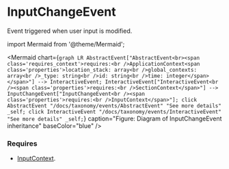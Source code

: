 # InputChangeEvent

Event triggered when user input is modified.

import Mermaid from '@theme/Mermaid';

<Mermaid chart={`
	graph LR
    AbstractEvent["AbstractEvent<br><span class='requires_context'>requires:<br />ApplicationContext<span class='properties'>location_stack: array<br />global_contexts: array<br />_type: string<br />id: string<br />time: integer</span></span>"] --> InteractiveEvent;
    InteractiveEvent["InteractiveEvent<br /><span class='properties'>requires:<br />SectionContext</span>"] --> InputChangeEvent["InputChangeEvent<br /><span class='properties'>requires:<br />InputContext</span>"];
    click AbstractEvent "/docs/taxonomy/events/AbstractEvent" "See more details" _self;
    click InteractiveEvent "/docs/taxonomy/events/InteractiveEvent" "See more details" _self;
`} caption="Figure: Diagram of InputChangeEvent inheritance" baseColor="blue" />

### Requires
- [InputContext](/taxonomy/location-contexts/InputContext.md).